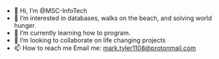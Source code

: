 - 👋 Hi, I’m @MSC-InfoTech
- 👀 I’m interested in databases, walks on the beach, and solving world hunger.
- 🌱 I’m currently learning how to program.
- 💞️ I’m looking to collaborate on life changing projects
- 📫 How to reach me Email me: mark.tyler1108@protonmail.com

<!---
MSC-InfoTech/MSC-InfoTech is a ✨ special ✨ repository because its `README.md` (this file) appears on your GitHub profile.
You can click the Preview link to take a look at your changes.
--->
